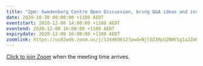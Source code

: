 ```yaml
---
title: "2pm: Swedenborg Centre Open Discussion, bring Q&A ideas and insights about inner life"
date: 2020-10-30 00:00:00 +1100 AEDT
eventstart: 2020-12-08 14:00:00 +1100 AEDT
eventend: 2020-12-08 16:00:00 +1100 AEDT
expirydate: 2020-12-08 16:00:00 +1100 AEDT
zoomlink: https://us02web.zoom.us/j/124469612?pwd=NjlOZ3RpU2NWV1g1a2Zmb29ZL3ZsQT09
---
```


[Click to join Zoom](https://us02web.zoom.us/j/124469612?pwd=NjlOZ3RpU2NWV1g1a2Zmb29ZL3ZsQT09) when the meeting time arrives.